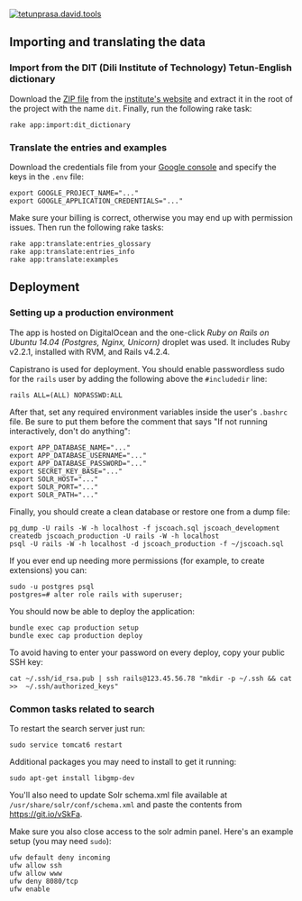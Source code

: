 [![tetunprasa.david.tools](https://tetunprasa.david.tools/logo.svg)](https://tetunprasa.david.tools)

## Importing and translating the data

### Import from the DIT (Dili Institute of Technology) Tetun-English dictionary

Download the [ZIP file](http://www.tetundit.tl/Publications/DIT%20Tetun%20-%20English%20Lexicon.zip)
from the [institute's website](http://www.tetundit.tl/) and extract it in the
root of the project with the name `dit`. Finally, run the following rake task:

```shell
rake app:import:dit_dictionary
```

### Translate the entries and examples

Download the credentials file from your [Google console](https://console.cloud.google.com/)
and specify the keys in the `.env` file:

```shell
export GOOGLE_PROJECT_NAME="..."
export GOOGLE_APPLICATION_CREDENTIALS="..."
```

Make sure your billing is correct, otherwise you may end up with permission issues.
Then run the following rake tasks:

```shell
rake app:translate:entries_glossary
rake app:translate:entries_info
rake app:translate:examples
```

## Deployment

### Setting up a production environment

The app is hosted on DigitalOcean and the one-click _Ruby on Rails on Ubuntu 14.04
(Postgres, Nginx, Unicorn)_ droplet was used. It includes Ruby v2.2.1, installed with RVM,
and Rails v4.2.4.

Capistrano is used for deployment. You should enable passwordless sudo for the `rails`
user by adding the following above the `#includedir` line:

```shell
rails ALL=(ALL) NOPASSWD:ALL
```

After that, set any required environment variables inside the user's `.bashrc` file. Be sure
to put them before the comment that says "If not running interactively, don't do anything":

```shell
export APP_DATABASE_NAME="..."
export APP_DATABASE_USERNAME="..."
export APP_DATABASE_PASSWORD="..."
export SECRET_KEY_BASE="..."
export SOLR_HOST="..."
export SOLR_PORT="..."
export SOLR_PATH="..."
```

Finally, you should create a clean database or restore one from a dump file:

```shell
pg_dump -U rails -W -h localhost -f jscoach.sql jscoach_development
createdb jscoach_production -U rails -W -h localhost
psql -U rails -W -h localhost -d jscoach_production -f ~/jscoach.sql
```

If you ever end up needing more permissions (for example, to create extensions) you can:

```shell
sudo -u postgres psql
postgres=# alter role rails with superuser;
```

You should now be able to deploy the application:

```shell
bundle exec cap production setup
bundle exec cap production deploy
```

To avoid having to enter your password on every deploy, copy your public SSH key:

```shell
cat ~/.ssh/id_rsa.pub | ssh rails@123.45.56.78 "mkdir -p ~/.ssh && cat >>  ~/.ssh/authorized_keys"
```

### Common tasks related to search

To restart the search server just run:

```shell
sudo service tomcat6 restart
```

Additional packages you may need to install to get it running:

```shell
sudo apt-get install libgmp-dev
```

You'll also need to update Solr schema.xml file available at `/usr/share/solr/conf/schema.xml`
and paste the contents from https://git.io/vSkFa.

Make sure you also close access to the solr admin panel. Here's an example setup (you may need `sudo`):

```shell
ufw default deny incoming
ufw allow ssh
ufw allow www
ufw deny 8080/tcp
ufw enable
```
